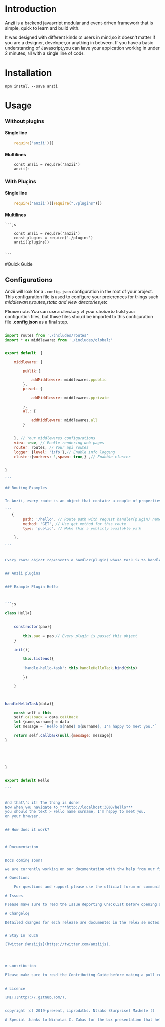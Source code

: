 
# Introduction



Anzii is a backend javascript modular and event-driven framework that is simple, quick to learn and build with.

It was designed with different kinds of users in mind,so it doesn't matter if you are a designer, developer,or anything in between. If you have a basic understanding of Javascript,you can have your application working in under 2 minutes, all with a single line of code. 


# Installation 

  ```
  npm install --save anzii 
  
  ```

# Usage 


### Without plugins


#### Single line 

```js
    require('anzii')() 
```

#### Multilines 

```
    const anzii = require('anzii') 
    anzii() 

```

### With Plugins 


#### Single line  

```js 
    require('anzii')([require("./plugins")])
``` 

#### Multilines 

    ```js

        const anzii = require('anzii') 
        const plugins = require('./plugins')
        anzii([plugins]) 


    ```


#Quick Guide 


## Configurations 



Anzii will look for a `.config.json` configuration in the root of your project. This configuration file is used to configure your preferences for things such *middlewares,routes,static and view directories*,etc 

Please note: You can use a directory of your choice to hold your configurtion files, but those files should be imported to this configuration file **.config.json** as a final step.


````js

import routes from './includes/routes'
import * as middlewares from './includes/globals' 


export default  {

    middleware: {

        publik:{

            addMiddleware: middlewares.ppublic
        },
        privet: {

            addMiddleware: middlewares.pprivate

        },
        all: {

            addMiddleware: middlewares.all
        }
        
        
    }, // Your middlewares configurations
    view: true, // Enable rendering web pages
    router: routes, // Your api routes
    logger: {level: 'info'},// Enable info logging
    cluster:{workers: 3,spawn: true,} ,// Enabble cluster
    

} 

```

## Routing Examples 


In Anzii, every route is an object that contains a couple of properties that determine charateristics of that route: 

```
   {
        path: '/hello', // Route path with request handler(plugin) name(hello)
        method: 'GET', // Use get method for this route
        type: 'public', // Make this a publicly available path
        
    },   

``` 
    
   
Every route object represents a handler(plugin) whose task is to handle a request in a request/response lifecycle, **more on this shortly**. 


## Anzii plugins 


### Example Plugin Hello
     


```js

class Hello{
	
	
	constructor(pao){
		
		this.pao = pao // Every plugin is passed this object
	}
	
	init(){
  
        this.listens({
            
        'handle-hello-task': this.handleHelloTask.bind(this),
        
        })
	
	}



handleHelloTask(data){

	const self = this  
	self.callback = data.callback 
	let {name,surname} = data 
	let message = `Hello ${name} ${surname}, I'm happy to meet you.'`
	
	return self.callback(null,{message: message})
} 

	
	

	
}
 

export default Hello 

```


And that\'s it! The thing is done!
Now when you navigate to ***http://localhost:3000/hello***
you should the text > Hello name surname, I'm happy to meet you.
on your browser.


## How does it work? 



# Documentation 


Docs coming soon! 

we are currently working on our documentation with thw help from our first ever collaborater @ntsakosuprise 

# Questions

    For questions and support please use the official forum or community chat. The issue list of this repo is exclusively for bug reports and feature requests.

# Issues

Please make sure to read the Issue Reporting Checklist before opening an issue. Issues not conforming to the guidelines may be closed immediately.

# Changelog

Detailed changes for each release are documented in the relea se notes.


# Stay In Touch

[Twitter @anziijs](https://twitter.com/anziijs).




# Contribution

Please make sure to read the Contributing Guide before making a pull request. If you have a anzii-related plugins, add it with a pull request.
 

# Licence 

[MIT](https://.github.com/).


copyright (c) 2019-present, iiprodatks. Ntsako (Surprise) Mashele ()

A Special thanks to Nicholas C. Zakas for the box presentation that help inspire Akii which has inspired anzii.